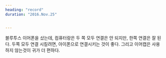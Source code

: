 ```yaml
---
heading: "record"
duration: "2016.Nov.25"


---
```


블루투스 이어폰을 샀는데, 컴퓨터랑은 두 쪽 모두 연결은 안 되지만, 한쪽 연결은 잘 된다.
두쪽 모두 연결 시킬려면, 아이폰으로 연결시키는 것이 좋다.
그리고 이어캡은 사용하지 않는것이 귀가 더 편하다.
